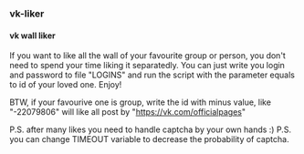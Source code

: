 ### vk-liker

#### vk wall liker

If you want to like all the wall of your favourite group or person, you don't need to spend your time liking it separatedly. You can just write you login and password to file "LOGINS" and run the script with the parameter equals to id of your loved one. Enjoy!

BTW, if your favourive one is group, write the id with minus value, like "-22079806" will like all post by "https://vk.com/officialpages"

P.S. after many likes you need to handle captcha by your own hands :)
P.S. you can change TIMEOUT variable to decrease the probability of captcha.
